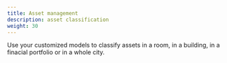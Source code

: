 ```yaml
---
title: Asset management
description: asset classification
weight: 30
---
```


Use your customized models to classify assets in a room, in a building, in a finacial portfolio  or in a whole city.
